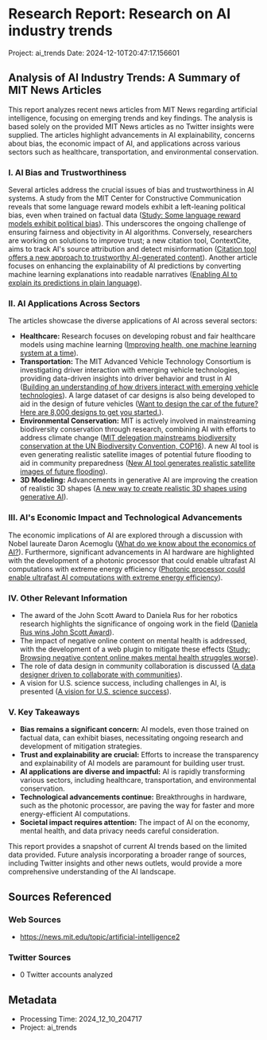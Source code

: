 # Research Report: Research on AI industry trends
Project: ai_trends
Date: 2024-12-10T20:47:17.156601

## Analysis of AI Industry Trends: A Summary of MIT News Articles

This report analyzes recent news articles from MIT News regarding artificial intelligence, focusing on emerging trends and key findings.  The analysis is based solely on the provided MIT News articles as no Twitter insights were supplied.  The articles highlight advancements in AI explainability, concerns about bias, the economic impact of AI, and applications across various sectors such as healthcare, transportation, and environmental conservation.


### I.  AI Bias and Trustworthiness

Several articles address the crucial issues of bias and trustworthiness in AI systems.  A study from the MIT Center for Constructive Communication reveals that some language reward models exhibit a left-leaning political bias, even when trained on factual data ([Study: Some language reward models exhibit political bias](/2024/study-some-language-reward-models-exhibit-political-bias-1210)).  This underscores the ongoing challenge of ensuring fairness and objectivity in AI algorithms.  Conversely, researchers are working on solutions to improve trust; a new citation tool, ContextCite, aims to track AI's source attribution and detect misinformation ([Citation tool offers a new approach to trustworthy AI-generated content](/2024/citation-tool-contextcite-new-approach-trustworthy-ai-generated-content-1209)). Another article focuses on enhancing the explainability of AI predictions by converting machine learning explanations into readable narratives ([Enabling AI to explain its predictions in plain language](/2024/enabling-ai-explain-predictions-plain-language-1209)).


### II.  AI Applications Across Sectors

The articles showcase the diverse applications of AI across several sectors:

* **Healthcare:** Research focuses on developing robust and fair healthcare models using machine learning ([Improving health, one machine learning system at a time](/2024/improving-health-one-machine-learning-system-time-1122)).
* **Transportation:** The MIT Advanced Vehicle Technology Consortium is investigating driver interaction with emerging vehicle technologies, providing data-driven insights into driver behavior and trust in AI ([Building an understanding of how drivers interact with emerging vehicle technologies](/2024/mit-advanced-vehicle-technology-consortium-1122)).  A large dataset of car designs is also being developed to aid in the design of future vehicles ([Want to design the car of the future? Here are 8,000 designs to get you started.](/2024/design-future-car-with-8000-design-options-1205)).
* **Environmental Conservation:** MIT is actively involved in mainstreaming biodiversity conservation through research, combining AI with efforts to address climate change ([MIT delegation mainstreams biodiversity conservation at the UN Biodiversity Convention, COP16](/2024/mit-delegation-mainstreams-biodiversity-conservation-un-biodiversity-convention-cop16-1204)).  A new AI tool is even generating realistic satellite images of potential future flooding to aid in community preparedness ([New AI tool generates realistic satellite images of future flooding](/2024/new-ai-tool-generates-realistic-satellite-images-future-flooding-1125)).
* **3D Modeling:** Advancements in generative AI are improving the creation of realistic 3D shapes ([A new way to create realistic 3D shapes using generative AI](/2024/creating-realistic-3d-shapes-using-generative-ai-1204)).


### III.  AI's Economic Impact and Technological Advancements

The economic implications of AI are explored through a discussion with Nobel laureate Daron Acemoglu ([What do we know about the economics of AI?](/2024/what-do-we-know-about-economics-ai-1206)).  Furthermore, significant advancements in AI hardware are highlighted with the development of a photonic processor that could enable ultrafast AI computations with extreme energy efficiency ([Photonic processor could enable ultrafast AI computations with extreme energy efficiency](/2024/photonic-processor-could-enable-ultrafast-ai-computations-1202)).


### IV.  Other Relevant Information

* The award of the John Scott Award to Daniela Rus for her robotics research highlights the significance of ongoing work in the field ([Daniela Rus wins John Scott Award](/2024/daniela-rus-wins-john-scott-award-1209)).
*  The impact of negative online content on mental health is addressed, with the development of a web plugin to mitigate these effects ([Study: Browsing negative content online makes mental health struggles worse](/2024/study-browsing-negative-content-online-makes-mental-health-struggles-worse-1205)).
* The role of data design in community collaboration is discussed ([A data designer driven to collaborate with communities](/2024/data-designer-catherine-dignazio-collaborates-with-communities-1201)).
*  A vision for U.S. science success, including challenges in AI, is presented ([A vision for U.S. science success](/2024/vision-science-success-arati-prabhakar-1122)).



### V. Key Takeaways

* **Bias remains a significant concern:**  AI models, even those trained on factual data, can exhibit biases, necessitating ongoing research and development of mitigation strategies.
* **Trust and explainability are crucial:**  Efforts to increase the transparency and explainability of AI models are paramount for building user trust.
* **AI applications are diverse and impactful:** AI is rapidly transforming various sectors, including healthcare, transportation, and environmental conservation.
* **Technological advancements continue:** Breakthroughs in hardware, such as the photonic processor, are paving the way for faster and more energy-efficient AI computations.
* **Societal impact requires attention:**  The impact of AI on the economy, mental health, and data privacy needs careful consideration.


This report provides a snapshot of current AI trends based on the limited data provided.  Future analysis incorporating a broader range of sources, including Twitter insights and other news outlets, would provide a more comprehensive understanding of the AI landscape.


## Sources Referenced

### Web Sources
- https://news.mit.edu/topic/artificial-intelligence2

### Twitter Sources
- 0 Twitter accounts analyzed

## Metadata
- Processing Time: 2024_12_10_204717
- Project: ai_trends
